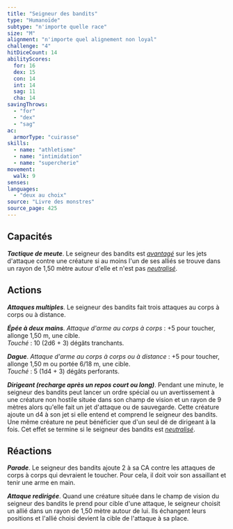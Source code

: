 ```yaml
---
title: "Seigneur des bandits"
type: "Humanoïde"
subtype: "n'importe quelle race"
size: "M"
alignment: "n'importe quel alignement non loyal"
challenge: "4"
hitDiceCount: 14
abilityScores:
  for: 16
  dex: 15
  con: 14
  int: 14
  sag: 11
  cha: 14
savingThrows: 
  - "for"
  - "dex"
  - "sag"
ac: 
  armorType: "cuirasse"
skills: 
  - name: "athletisme"
  - name: "intimidation"
  - name: "supercherie"
movement: 
  walk: 9
senses: 
languages: 
  - "deux au choix"
source: "Livre des monstres"
source_page: 425
---
```

## Capacités
_**Tactique de meute**_. Le seigneur des bandits est [_avantagé_](/utiliser-les-caracteristiques/#avantage-et-desavantage) sur les jets d'attaque contre une créature si au moins l'un de ses alliés se trouve dans un rayon de 1,50 mètre autour d'elle et n'est pas [_neutralisé_](/gerer-la-sante-du-personnage/#neutralise).

## Actions
_**Attaques multiples**_. Le seigneur des bandits fait trois attaques au corps à corps ou à distance.

_**Épée à deux mains**_. _Attaque d'arme au corps à corps_ : +5 pour toucher, allonge 1,50 m, une cible.  
_Touché_ : 10 (2d6 + 3) dégâts tranchants.

_**Dague**_. _Attaque d'arme au corps à corps ou à distance_ : +5 pour toucher, allonge 1,50 m ou portée 6/18 m, une cible.  
_Touché_ : 5 (1d4 + 3) dégâts perforants.

_**Dirigeant (recharge après un repos court ou long)**_. Pendant une minute, le seigneur des bandits peut lancer un ordre spécial ou un avertissement à une créature non hostile située dans son champ de vision et un rayon de 9 mètres alors qu'elle fait un jet d'attaque ou de sauvegarde. Cette créature ajoute un d4 à son jet si elle entend et comprend le seigneur des bandits. Une même créature ne peut bénéficier que d'un seul dé de dirigeant à la fois. Cet effet se termine si le seigneur des bandits est [_neutralisé_](/gerer-la-sante-du-personnage/#neutralise).

## Réactions
_**Parade**_. Le seigneur des bandits ajoute 2 à sa CA contre les attaques de corps à corps qui devraient le toucher. Pour cela, il doit voir son assaillant et tenir une arme en main.

_**Attaque redirigée**_. Quand une créature située dans le champ de vision du seigneur des bandits le prend pour cible d'une attaque, le seigneur choisit un allié dans un rayon de 1,50 mètre autour de lui. Ils échangent leurs positions et l'allié choisi devient la cible de l'attaque à sa place.
